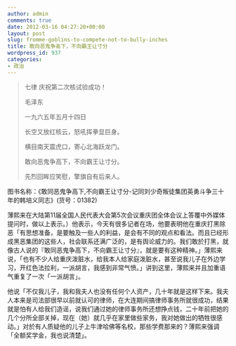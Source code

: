 ```yaml
---
author: admin
comments: true
date: 2012-03-16 04:27:20+00:00
layout: post
slug: fromme-goblins-to-compete-not-to-bully-inches
title: 敢向恶鬼争高下，不向霸王让寸分
wordpress_id: 937
categories:
- 政治
---
```


> 七律 庆祝第二次核试验成功！
> 
> 毛泽东
> 
> 一九六五年五月十四日
> 
> 长空又放红核云，怒吼挥拳显巨身。
> 
> 横目南天震虎口，寄心北海跃龙门。
> 
> 敢向恶鬼争高下，不向霸王让寸分。
> 
> 先烈回眸应笑慰，擎旗自有后来人。

图书名称：《敢同恶鬼争高下,不向霸王让寸分-记同刘少奇叛徒集团英勇斗争三十年的韩培义同志》(货号：01382)

薄熙来在大陆第11届全国人民代表大会第5次会议重庆团全体会议上答覆中外媒体提问时，做以上表示。）他表示，今天有很多记者在场，他要表明他在重庆打黑除恶「有思想准备，是要触及一些人的利益，是会有不同的观点和看法。而且已经形成黑恶集团的这些人，社会联系还满广泛的，是有舆论威力的。我们敢於打黑，就像古人说的『敢同恶鬼争高下，不向霸王让寸分』，就是要有这种精神。」薄熙来说，「也有不少人给重庆泼脏水，给我本人给家庭泼脏水，甚至说我儿子在外边学习，开红色法拉利，一派胡言，我感到非常气愤。」讲到这里，薄熙来并且加重语气重复了一次「一派胡言」。

他说「不仅我儿子，我和我夫人也没有任何个人资产，几十年就是这样下来。我夫人本来是司法部很早以前就认可的律师，在大连期间搞律师事务所就很成功，结果就是怕有人给我们造谣，说我们通过她的律师事务所还想挣点钱，二十年前把她的几个分所全部关掉，现在（她）就几乎在家里做些家务，我对她做出的牺牲很感动。」对於有人质疑他的儿子上牛津哈佛等名校，那些学费那来的？薄熙来强调「全额奖学金，我也说清楚」。
